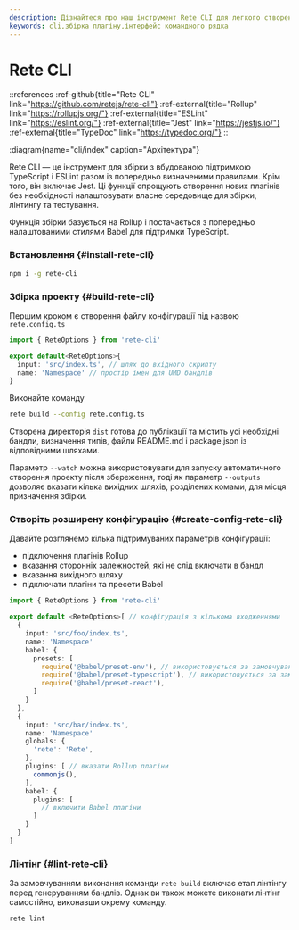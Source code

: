 ```yaml
---
description: Дізнайтеся про наш інструмент Rete CLI для легкого створення плагінів. Завдяки вбудованій підтримці TypeScript, ESLint і Jest ви можете розпочати створення без необхідності налаштовувати власне середовище для створення, лінтування та тестування
keywords: cli,збірка плагіну,інтерфейс командного рядка
---
```


# Rete CLI

::references
:ref-github{title="Rete CLI" link="https://github.com/retejs/rete-cli"}
:ref-external{title="Rollup" link="https://rollupjs.org/"}
:ref-external{title="ESLint" link="https://eslint.org/"}
:ref-external{title="Jest" link="https://jestjs.io/"}
:ref-external{title="TypeDoc" link="https://typedoc.org/"}
::

:diagram{name="cli/index" caption="Архітектура"}

Rete CLI — це інструмент для збірки з вбудованою підтримкою TypeScript і ESLint разом із попередньо визначеними правилами. Крім того, він включає Jest. Ці функції спрощують створення нових плагінів без необхідності налаштовувати власне середовище для збірки, лінтингу та тестування.

Функція збірки базується на Rollup і постачається з попередньо налаштованими стилями Babel для підтримки TypeScript.

### Встановлення {#install-rete-cli}

```bash
npm i -g rete-cli
```

### Збірка проекту {#build-rete-cli}

Першим кроком є створення файлу конфігурації під назвою `rete.config.ts`

```ts
import { ReteOptions } from 'rete-cli'

export default<ReteOptions>{
  input: 'src/index.ts', // шлях до вхідного скрипту
  name: 'Namespace' // простір імен для UMD бандлів
}
```

Виконайте команду

```bash
rete build --config rete.config.ts
```

Створена директорія `dist` готова до публікації та містить усі необхідні бандли, визначення типів, файли README.md і package.json із відповідними шляхами.

Параметр `--watch` можна використовувати для запуску автоматичного створення проекту після збереження, тоді як параметр `--outputs` дозволяє вказати кілька вихідних шляхів, розділених комами, для місця призначення збірки.

### Створіть розширену конфігурацію {#create-config-rete-cli}

Давайте розглянемо кілька підтримуваних параметрів конфігурації:

- підключення плагінів Rollup
- вказання сторонніх залежностей, які не слід включати в бандл
- вказання вихідного шляху
- підключати плагіни та пресети Babel

```ts
import { ReteOptions } from 'rete-cli'

export default <ReteOptions>[ // конфігурація з кількома входженнями
  {
    input: 'src/foo/index.ts',
    name: 'Namespace'
    babel: {
      presets: [
        require('@babel/preset-env'), // використовується за замовчуванням, але має бути оголошено, коли ви вказуєте 'presets'
        require('@babel/preset-typescript'), // використовується за замовчуванням
        require('@babel/preset-react'),
      ]
    }
  },
  {
    input: 'src/bar/index.ts',
    name: 'Namespace'
    globals: {
      'rete': 'Rete',
    },
    plugins: [ // вказати Rollup плагіни
      commonjs(),
    ],
    babel: {
      plugins: [
        // включити Babel плагіни
      ]
    }
  }
]
```

### Лінтінг {#lint-rete-cli}

За замовчуванням виконання команди `rete build` включає етап лінтінгу перед генеруванням бандлів. Однак ви також можете виконати лінтінг самостійно, виконавши окрему команду.

```bash
rete lint
```
